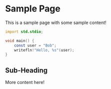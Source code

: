 # Sample Page

This is a sample page with some sample content!

```d
import std.stdio;

void main() {
    const user = "Bob";
    writefln!"Hello, %s"(user);
}
```

## Sub-Heading

More content here!
